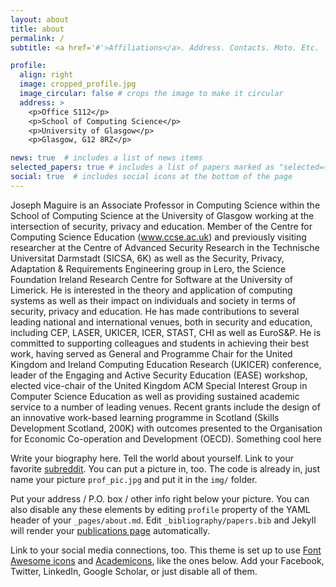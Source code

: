 ```yaml
---
layout: about
title: about
permalink: /
subtitle: <a href='#'>Affiliations</a>. Address. Contacts. Moto. Etc.

profile:
  align: right
  image: cropped_profile.jpg
  image_circular: false # crops the image to make it circular
  address: >
    <p>Office S112</p>
    <p>School of Computing Science</p>
    <p>University of Glasgow</p>
    <p>Glasgow, G12 8RZ</p>

news: true  # includes a list of news items
selected_papers: true # includes a list of papers marked as "selected={true}"
social: true  # includes social icons at the bottom of the page
---
```

Joseph Maguire is an Associate Professor in Computing Science within the School of Computing Science at the University of Glasgow working at the intersection of security, privacy and education. Member of the Centre for Computing Science Education (www.ccse.ac.uk) and previously visiting researcher at the Centre of Advanced Security Research in the Technische Universitat Darmstadt (SICSA, 6K) as well as the Security, Privacy, Adaptation & Requirements Engineering group in Lero, the Science Foundation Ireland Research Centre for Software at the University of Limerick. He is interested in the theory and application of computing systems as well as their impact on individuals and society in terms of security, privacy and education. He has made contributions to several leading national and international venues, both in security and education, including CEP, LASER, UKICER, ICER, STAST, CHI as well as EuroS&P. He is committed to supporting colleagues and students in achieving their best work,  having served as General and Programme Chair for the United Kingdom and Ireland Computing Education Research (UKICER) conference, leader of the Engaging and Active Security Education (EASE) workshop, elected vice-chair of the United Kingdom ACM Special Interest Group in Computer Science Education as well as providing sustained academic service to a number of leading venues. Recent grants include the design of an innovative work-based learning programme in Scotland (Skills Development Scotland, 200K) with outcomes presented to the Organisation for Economic Co-operation and Development (OECD).
Something cool here

Write your biography here. Tell the world about yourself. Link to your favorite [subreddit](http://reddit.com). You can put a picture in, too. The code is already in, just name your picture `prof_pic.jpg` and put it in the `img/` folder.

Put your address / P.O. box / other info right below your picture. You can also disable any these elements by editing `profile` property of the YAML header of your `_pages/about.md`. Edit `_bibliography/papers.bib` and Jekyll will render your [publications page](/al-folio/publications/) automatically.

Link to your social media connections, too. This theme is set up to use [Font Awesome icons](http://fortawesome.github.io/Font-Awesome/) and [Academicons](https://jpswalsh.github.io/academicons/), like the ones below. Add your Facebook, Twitter, LinkedIn, Google Scholar, or just disable all of them.
